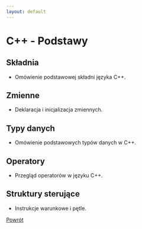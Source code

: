 ```yaml
---
layout: default
---
```


# C++ - Podstawy

## Składnia
- Omówienie podstawowej składni języka C++.

## Zmienne
- Deklaracja i inicjalizacja zmiennych.

## Typy danych
- Omówienie podstawowych typów danych w C++.

## Operatory
- Przegląd operatorów w języku C++.

## Struktury sterujące
- Instrukcje warunkowe i pętle.

[Powrót](../)
